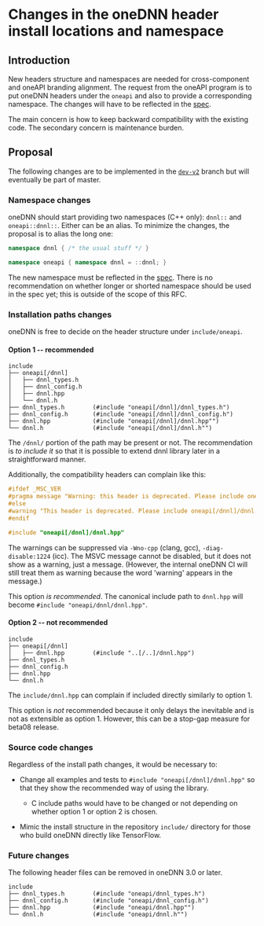# Changes in the oneDNN header install locations and namespace

## Introduction

New headers structure and namespaces are needed for cross-component and oneAPI
branding alignment. The request from the oneAPI program is to put oneDNN
headers under the `oneapi` and also to provide a corresponding namespace. The
changes will have to be reflected in the
[spec](https://github.com/oneapi-src/oneAPI-spec/tree/master/source/elements/oneDNN).

The main concern is how to keep backward compatibility with the existing code.
The secondary concern is maintenance burden.

## Proposal

The following changes are to be implemented in the
[`dev-v2`](https://github.com/oneapi-src/onednn/tree/dev-v2) branch but will
eventually be part of master.

### Namespace changes

oneDNN should start providing two namespaces (C++ only): `dnnl::` and
`oneapi::dnnl::`. Either can be an alias. To minimize the changes, the
proposal is to alias the long one:

```c++
namespace dnnl { /* the usual stuff */ }

namespace oneapi { namespace dnnl = ::dnnl; }
```

The new namespace must be reflected in the
[spec](https://github.com/oneapi-src/oneAPI-spec/tree/master/source/elements/oneDNN).
There is no recommendation on whether longer or shorted namespace should be
used in the spec yet; this is outside of the scope of this RFC.

### Installation paths changes

oneDNN is free to decide on the header structure under `include/oneapi`.

#### Option 1 -- recommended

```
include
├── oneapi[/dnnl]
│   ├── dnnl_types.h
│   ├── dnnl_config.h
│   ├── dnnl.hpp
│   └── dnnl.h
├── dnnl_types.h        (#include "oneapi[/dnnl]/dnnl_types.h")
├── dnnl_config.h       (#include "oneapi[/dnnl]/dnnl_config.h")
├── dnnl.hpp            (#include "oneapi[/dnnl]/dnnl.hpp"")
└── dnnl.h              (#include "oneapi[/dnnl]/dnnl.h"")
```

The `/dnnl/` portion of the path may be present or not. The recommendation is
*to include it* so that it is possible to extend dnnl library later in a
straightforward manner.

Additionally, the compatibility headers can complain like this:

```c++
#ifdef _MSC_VER
#pragma message "Warning: this header is deprecated. Please include oneapi[/dnnl]/dnnl.hpp instead"
#else
#warning "This header is deprecated. Please include oneapi[/dnnl]/dnnl.hpp instead"
#endif

#include "oneapi[/dnnl]/dnnl.hpp"
```

The warnings can be suppressed via `-Wno-cpp` (clang, gcc),
`-diag-disable:1224` (icc). The MSVC message cannot be disabled, but it does
not show as a warning, just a message. (However, the internal oneDNN CI will
still treat them as warning because the word 'warning' appears in the
message.)

This option *is recommended*. The canonical include path to `dnnl.hpp` will
become `#include "oneapi/dnnl/dnnl.hpp"`.

#### Option 2 -- not recommended

```
include
├── oneapi[/dnnl]
│   ├── dnnl.hpp        (#include "..[/..]/dnnl.hpp")
├── dnnl_types.h
├── dnnl_config.h
├── dnnl.hpp
└── dnnl.h
```

The `include/dnnl.hpp` can complain if included directly similarly to option 1.

This option is *not* recommended because it only delays the inevitable and is
not as extensible as option 1. However, this can be a stop-gap measure for
beta08 release.

### Source code changes

Regardless of the install path changes, it would be necessary to:

- Change all examples and tests to `#include "oneapi[/dnnl]/dnnl.hpp"` so that
  they show the recommended way of using the library.

  * C include paths would have to be changed or not depending on whether
    option 1 or option 2 is chosen.

- Mimic the install structure in the repository `include/` directory for those
  who build oneDNN directly like TensorFlow.

### Future changes
The following header files can be removed in oneDNN 3.0 or later.

```
include
├── dnnl_types.h        (#include "oneapi/dnnl_types.h")
├── dnnl_config.h       (#include "oneapi/dnnl_config.h")
├── dnnl.hpp            (#include "oneapi/dnnl.hpp"")
└── dnnl.h              (#include "oneapi/dnnl.h"")
```

